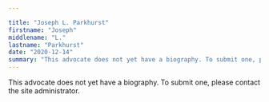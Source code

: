 ```yaml
---

title: "Joseph L. Parkhurst"
firstname: "Joseph"
middlename: "L."
lastname: "Parkhurst"
date: "2020-12-14"
summary: "This advocate does not yet have a biography. To submit one, please contact the site administrator."
---
```

This advocate does not yet have a biography. To submit one, please contact the site administrator.

